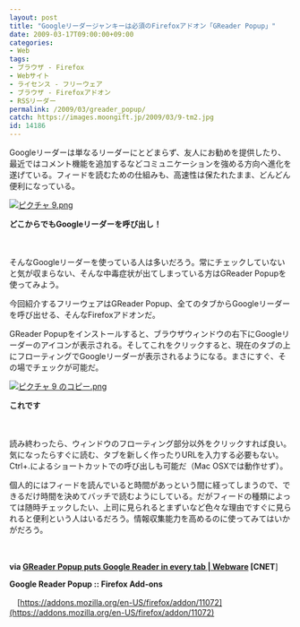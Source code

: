 ```yaml
---
layout: post
title: "Googleリーダージャンキーは必須のFirefoxアドオン「GReader Popup」"
date: 2009-03-17T09:00:00+09:00
categories:
- Web
tags: 
- ブラウザ - Firefox
- Webサイト
- ライセンス - フリーウェア
- ブラウザ - Firefoxアドオン
- RSSリーダー
permalink: /2009/03/greader_popup/
catch: https://images.moongift.jp/2009/03/9-tm2.jpg
id: 14186
---
```

Googleリーダーは単なるリーダーにとどまらず、友人にお勧めを提供したり、最近ではコメント機能を追加するなどコミュニケーションを強める方向へ進化を遂げている。フィードを読むための仕組みも、高速性は保たれたまま、どんどん便利になっている。

  

[![ピクチャ 9.png](https://images.moongift.jp/2009/03/9-tm3.jpg)](https://images.moongift.jp/2009/03/95.png)  
  
**どこからでもGoogleリーダーを呼び出し！**

  

　

  

そんなGoogleリーダーを使っている人は多いだろう。常にチェックしていないと気が収まらない、そんな中毒症状が出てしまっている方はGReader Popupを使ってみよう。

  

今回紹介するフリーウェアはGReader Popup、全てのタブからGoogleリーダーを呼び出せる、そんなFirefoxアドオンだ。

  
<!--more-->

GReader Popupをインストールすると、ブラウザウィンドウの右下にGoogleリーダーのアイコンが表示される。そしてこれをクリックすると、現在のタブの上にフローティングでGoogleリーダーが表示されるようになる。まさにすぐ、その場でチェックが可能だ。

  

[![ピクチャ 9 のコピー.png](https://images.moongift.jp/2009/03/9-tm2.jpg)](https://images.moongift.jp/2009/03/94.png)  
  
**これです**

  

　

  

読み終わったら、ウィンドウのフローティング部分以外をクリックすれば良い。気になったらすぐに読む、タブを新しく作ったりURLを入力する必要もない。Ctrl+.によるショートカットでの呼び出しも可能だ（Mac OSXでは動作せず）。

  

個人的にはフィードを読んでいると時間があっという間に経ってしまうので、できるだけ時間を決めてバッチで読むようにしている。だがフィードの種類によっては随時チェックしたい、上司に見られるとまずいなど色々な理由ですぐに見られると便利という人はいるだろう。情報収集能力を高めるのに使ってみてはいかがだろう。

  

　

  

**via [GReader Popup puts Google Reader in every tab | Webware](http://news.cnet.com/8301-17939_109-10196233-2.html?part=rss&tag=feed&subj=Webware) [CNET**]

  

**Google Reader Popup :: Firefox Add-ons**  
  
　[https://addons.mozilla.org/en-US/firefox/addon/11072](https://addons.mozilla.org/en-US/firefox/addon/11072)

  
